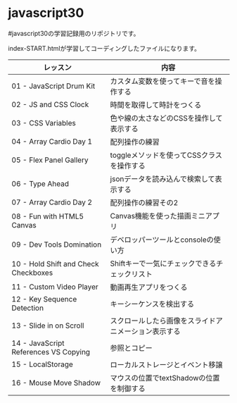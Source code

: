 # javascript30
#javascript30の学習記録用のリポジトリです。

index-START.htmlが学習してコーディングしたファイルになります。

|  レッスン  |  内容  |
| ---- | ---- |
|01 - JavaScript Drum Kit	|カスタム変数を使ってキーで音を操作する|
|02 - JS and CSS Clock	|時間を取得して時計をつくる|
|03 - CSS Variables	|色や線の太さなどのCSSを操作して表示する|
|04 - Array Cardio Day 1	|配列操作の練習|
|05 - Flex Panel Gallery	|toggleメソッドを使ってCSSクラスを操作する|
|06 - Type Ahead	|jsonデータを読み込んで検索して表示する|
|07 - Array Cardio Day 2	|配列操作の練習その2|
|08 - Fun with HTML5 Canvas	|Canvas機能を使った描画ミニアプリ|
|09 - Dev Tools Domination	|デベロッパーツールとconsoleの使い方|
|10 - Hold Shift and Check Checkboxes	|Shiftキーで一気にチェックできるチェックリスト|
|11 - Custom Video Player	|動画再生アプリをつくる|
|12 - Key Sequence Detection	|キーシーケンスを検出する|
|13 - Slide in on Scroll	|スクロールしたら画像をスライドアニメーション表示する|
|14 - JavaScript References VS Copying	|参照とコピー|
|15 - LocalStorage	|ローカルストレージとイベント移譲|
|16 - Mouse Move Shadow	|マウスの位置でtextShadowの位置を制御する|
